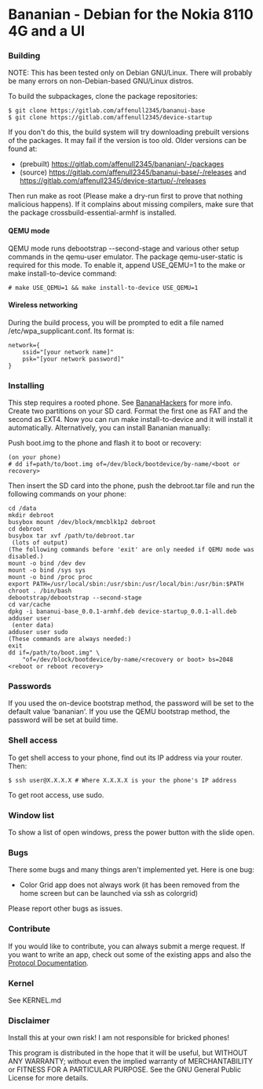 # Bananian - Debian for the Nokia 8110 4G and a UI
### Building
NOTE: This has been tested only on Debian GNU/Linux. There will
probably be many errors on non-Debian-based GNU/Linux distros.

To build the subpackages, clone the package repositories:

    $ git clone https://gitlab.com/affenull2345/bananui-base
    $ git clone https://gitlab.com/affenull2345/device-startup

If you don't do this, the build system will try downloading prebuilt versions
of the packages. It may fail if the version is too old. Older versions can be
found at:
 * (prebuilt) <https://gitlab.com/affenull2345/bananian/-/packages>
 * (source) <https://gitlab.com/affenull2345/bananui-base/-/releases> and
   <https://gitlab.com/affenull2345/device-startup/-/releases>

Then run make as root (Please make a dry-run first to prove that nothing
malicious happens). If it complains about missing compilers, make sure that
the package crossbuild-essential-armhf is installed.

#### QEMU mode
QEMU mode runs debootstrap --second-stage and various other setup commands in
the qemu-user emulator. The package qemu-user-static is required for this mode.
To enable it, append USE\_QEMU=1 to the make or make install-to-device command:

    # make USE_QEMU=1 && make install-to-device USE_QEMU=1

#### Wireless networking
During the build process, you will be prompted to edit a file named
/etc/wpa\_supplicant.conf. Its format is:

    network={
        ssid="[your network name]"
        psk="[your network password]"
    }

### Installing
This step requires a rooted phone. See
[BananaHackers](https://sites.google.com/view/bananahackers/root) for more info.
Create two partitions on your SD card. Format the first one as FAT and the
second as EXT4.
Now you can run make install-to-device and it will install it automatically.
Alternatively, you can install Bananian manually:

Push boot.img to the phone and flash it to boot or recovery:

    (on your phone)
    # dd if=path/to/boot.img of=/dev/block/bootdevice/by-name/<boot or recovery>

Then insert the SD card into the phone, push the debroot.tar file and run the
following commands on your phone:

    cd /data
    mkdir debroot
    busybox mount /dev/block/mmcblk1p2 debroot
    cd debroot
    busybox tar xvf /path/to/debroot.tar
     (lots of output)
    (The following commands before 'exit' are only needed if QEMU mode was
    disabled.)
    mount -o bind /dev dev
    mount -o bind /sys sys
    mount -o bind /proc proc
    export PATH=/usr/local/sbin:/usr/sbin:/usr/local/bin:/usr/bin:$PATH
    chroot . /bin/bash
    debootstrap/debootstrap --second-stage
    cd var/cache
    dpkg -i bananui-base_0.0.1-armhf.deb device-startup_0.0.1-all.deb
    adduser user
     (enter data)
    adduser user sudo
    (These commands are always needed:)
    exit
    dd if=/path/to/boot.img" \
		"of=/dev/block/bootdevice/by-name/<recovery or boot> bs=2048
    <reboot or reboot recovery>

### Passwords

If you used the on-device bootstrap method, the password will be set to
the default value 'bananian'.
If you use the QEMU bootstrap method, the password will be set at build time.

### Shell access
To get shell access to your phone, find out its IP address via your router. Then:

    $ ssh user@X.X.X.X # Where X.X.X.X is your the phone's IP address

To get root access, use sudo.

### Window list
To show a list of open windows, press the power button with the slide open.
### Bugs
There some bugs and many things aren't implemented yet.
Here is one bug:
 - Color Grid app does not always work (it has been removed from the home screen
but can be launched via ssh as colorgrid)

Please report other bugs as issues.
### Contribute
If you would like to contribute, you can always submit a merge request.
If you want to write an app, check out some of the existing apps and also the
[Protocol Documentation](https://affenull2345.gitlab.io/bananian/Bananui-Protocol.html).
### Kernel
See KERNEL.md
### Disclaimer
Install this at your own risk! I am not responsible for bricked phones!

This program is distributed in the hope that it will be useful,
but WITHOUT ANY WARRANTY; without even the implied warranty of
MERCHANTABILITY or FITNESS FOR A PARTICULAR PURPOSE.  See the
GNU General Public License for more details.
